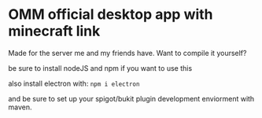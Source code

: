 # OMM official desktop app with minecraft link
 Made for the server me and my friends have.
 Want to compile it yourself?

 be sure to install nodeJS and npm if you want to use this
 
 also install electron with: ``npm i electron``

 and be sure to set up your spigot/bukit plugin development enviorment with maven.


